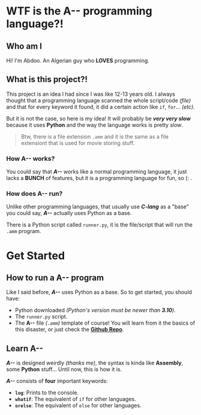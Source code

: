 # WTF is the A-- programming language?!

## Who am I
Hi! I'm Abdoo. An Algerian guy who **LOVES** programming.

## What is this project?!
This project is an idea I had since I was like 12-13 years old.
I always thought that a programming language scanned the whole script/code *(file)*
and that for every keyword it found, it did a certain action like `if`, `for`... *(etc)*.

But it is not the case, so here is my idea! It will probably be ***very very __slow__*** 
because it uses **Python** and the way the language works is pretty *slow*.


> Btw, there is a file extension `.amm` and it is the same as a file extensiont that
is used for movie storing stuff.


### How A-- works?
You could say that ***A--*** works like a normal programming language, it just lacks
a **BUNCH** of features, but it is a programming language for fun, so (: .

### How does A-- run?
Unlike other programming languages, that usually use ***C-lang*** as a "base" you could say,
***A--*** actually uses Python as a base.

There is a Python script called `runner.py`, it is the file/script that will run the `.amm`
program.


# Get Started

## How to run a A-- program
Like I said before, ***A--*** uses Python as a base. So to get started, you should have:

* Python downloaded *(Python's version must be newer than **3.10**)*.
* The `runner.py` script.
* The **A--** file *(`.amm`)* template of course! You will learn from it the basics of this
disaster, or just check the [**Github Repo**](https://github.com/AbdooOwd/AMM_lang).

## Learn A--

***A--*** is designed weirdly *(thanks me)*, the syntax is kinda like **Assembly**, some **Python**
stuff... Until now, this is how it is.

***A--*** consists of **four** important keywords:
* **`log`**: Prints to the console.
* **`whatif`**: The equivalent of `if` for other languages.
* **`orelse`**: The equivalent of `else` for other languages.